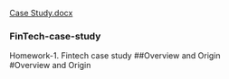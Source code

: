 [Case Study.docx](https://github.com/shahriarshochi/FinTech-case-study/files/8168105/Case.Study.docx)
### FinTech-case-study
Homework-1. Fintech case study
##Overview and Origin
<br/>
#Overview and Origin
